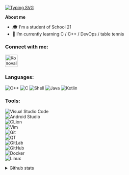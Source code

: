 [![Typing SVG](https://readme-typing-svg.demolab.com/?lines=Hello!+I'm+Timur+Konovalov)](https://git.io/typing-svg)

**About me**

- 🎓 I'm a student of School 21
- 🏓 I’m currently learning C / C++ / DevOps / table tennis

### Connect with me:
<a href="https://t.me/KonovalovTim" target="blank"><img align="center" src="https://raw.githubusercontent.com/daniilshat/daniilshat/2d7eafe5250314b3d422c86b35de062e0f1f5178/icons/Telegram.svg" alt="KonovalovTim" height="40" width="40" /></a>

### Languages:
![C++](https://img.shields.io/badge/C%2B%2B-00599C?style=for-the-badge&logo=C%2B%2B&logoColor=white)
![C](https://img.shields.io/badge/C-A8B9CC?style=for-the-badge&logo=c&logoColor=white)
![Shell](https://img.shields.io/badge/Bash-%2311AB00.svg?style=for-the-badge&logo=shell&logoColor=white)
![Java](https://img.shields.io/badge/java-%23ED8B00.svg?style=for-the-badge&logo=java&logoColor=white)
![Kotlin](https://img.shields.io/badge/kotlin-%237F52FF.svg?style=for-the-badge&logo=kotlin&logoColor=white)

### Tools:
![Visual Studio Code](https://img.shields.io/badge/Visual%20Studio%20Code-0078d7.svg?style=for-the-badge&logo=visual-studio-code&logoColor=white)  
![Android Studio](https://img.shields.io/badge/Android%20Studio-3DDC84.svg?style=for-the-badge&logo=android-studio&logoColor=white)  
![CLion](https://img.shields.io/badge/CLion-black?style=for-the-badge&logo=clion&logoColor=white)  
![Vim](https://img.shields.io/badge/VIM-%2311AB00.svg?style=for-the-badge&logo=vim&logoColor=white)  
![Git](https://img.shields.io/badge/git%20-%23F05033.svg?&style=for-the-badge&logo=git&logoColor=white)  
![QT](https://img.shields.io/badge/QT-%2311AB00.svg?style=for-the-badge&logo=qt&logoColor=white)  
![GitLab](https://img.shields.io/badge/gitlab-%23F05033.svg?&style=for-the-badge&logo=gitlab&logoColor=white)  
![GitHub](https://img.shields.io/badge/github-%23121011.svg?&style=for-the-badge&logo=github&logoColor=white)  
![Docker](https://img.shields.io/badge/docker-0078d7.svg?&style=for-the-badge&logo=docker&logoColor=white)  
![Linux](https://img.shields.io/badge/Linux-%23F05033.svg?style=for-the-badge&logo=ubuntu&logoColor=white)  

<details>
<summary>Github stats</summary>
<img align="left" alt="codeSTACKr's GitHub Stats" src="https://github-readme-stats.vercel.app/api?username=konovalovtim&show_icons=true&hide_border=false&title_color=ff652f&icon_color=FFE400&bg_color=09131B&text_color=ffffff&border_color=0c1a25" />
</details>

